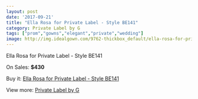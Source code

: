 ```yaml
---
layout: post
date: '2017-09-21'
title: "Ella Rosa for Private Label - Style BE141"
category: Private Label by G
tags: ["prom","gowns","elegant","private","wedding"]
image: http://img.idealgown.com/9762-thickbox_default/ella-rosa-for-private-label-style-be141.jpg
---
```

Ella Rosa for Private Label - Style BE141

On Sales: **$430**
<a href="https://www.idealgown.com/en/private-label-by-g/4033-ella-rosa-for-private-label-style-be141.html"><amp-img layout="responsive" width="600" height="600" src="//img.idealgown.com/9762-thickbox_default/ella-rosa-for-private-label-style-be141.jpg" alt="Ella Rosa for Private Label - Style BE141 0" /></a>
<a href="https://www.idealgown.com/en/private-label-by-g/4033-ella-rosa-for-private-label-style-be141.html"><amp-img layout="responsive" width="600" height="600" src="//img.idealgown.com/9764-thickbox_default/ella-rosa-for-private-label-style-be141.jpg" alt="Ella Rosa for Private Label - Style BE141 1" /></a>
<a href="https://www.idealgown.com/en/private-label-by-g/4033-ella-rosa-for-private-label-style-be141.html"><amp-img layout="responsive" width="600" height="600" src="//img.idealgown.com/9763-thickbox_default/ella-rosa-for-private-label-style-be141.jpg" alt="Ella Rosa for Private Label - Style BE141 2" /></a>

Buy it: [Ella Rosa for Private Label - Style BE141](https://www.idealgown.com/en/private-label-by-g/4033-ella-rosa-for-private-label-style-be141.html "Ella Rosa for Private Label - Style BE141")

View more: [Private Label by G](https://www.idealgown.com/en/46-private-label-by-g "Private Label by G")